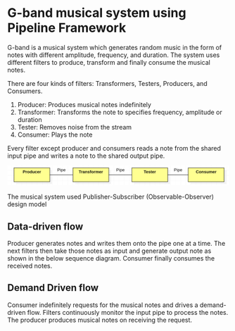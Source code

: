 # G-band musical system using Pipeline Framework

G-band is a musical system which generates random music in the form of notes with different amplitude, frequency, and duration. The system 
uses different filters to produce, transform and finally consume the musical notes. 

There are four kinds of filters: Transformers, Testers, Producers, and Consumers. 

1. Producer: Produces musical notes indefinitely
2. Transformer: Transforms the note to specifies frequency, amplitude or duration
3. Tester: Removes noise from the stream  
4. Consumer: Plays the note

Every filter except producer and consumers reads a note from the shared input pipe and writes a note to the shared output pipe.

![alt text][pipeline_architecture]

[pipeline_architecture]: /images/pipeline_architecture.png

The musical system used Publisher-Subscriber (Observable-Observer) design model


## Data-driven flow

Producer generates notes and writes them onto the pipe one at a time. The next filters then take those notes as input and generate output 
note as shown in the below sequence diagram. Consumer finally consumes the received notes.


## Demand Driven flow

Consumer indefinitely requests for the musical notes and drives a demand-driven flow. Filters continuously monitor the input pipe to 
process the notes. The producer produces musical notes on receiving the request.
